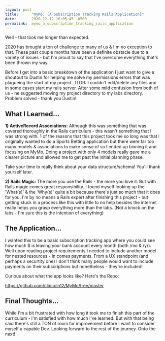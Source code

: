 ```yaml
---
layout: post
title:      "MyMo. [A Subscription Tracking Rails Application]"
date:       2020-12-12 16:05:45 -0500
permalink:  mymo_a_subscription_tracking_rails_application
---
```



Well - that took me longer than expected.

2020 has brought a ton of challenge to many of us & I'm no exception to that. These past couple months have been a definite obstacle due to a variety of issues - but I'm proud to say that I've overcome everything that's been thrown my way.

Before I get into a basic breakdown of the application I just want to give a shoutout to Dustin for helping me solve my permissions errors that was plagueing the start of my project. TLDR: I couldn't edit/delete any files and in some cases start my rails server. After some mild confusion from both of us - he suggested moving my project directory to my labs directory. Problem solved - thank you Dustin!

## What I Learned...

**1) ActiveRecord Associations:** Although this was something that was covered thoroughly in the Rails curriculum - this wasn't something that I was strong with. 1 of the reasons that this project took me so long was that I originally wanted to do a Sports Betting application but there were far too many models & associations to make sense of so I ended up binning it and focusing on MyMo. Doing a project with only 4 models really gave me a clearer picture and allowed me to get past the initial planning phase.

Take your time to really think about your data structure/schema! You'll thank yourself later.

**2) Rails Magic:** The more you use the Rails - the more you love it. But with Rails magic comes great responsibility. I found myself looking up the 'What(s)' & the 'Why(s)' quite a bit because there's just so much that it does for you. I'm by no means a Rails expert after finishing this project - but getting stuck in a process like this with little to no help besides the internet really helps you grasp everything more than the labs. (Not a knock on the labs - I'm sure this is the intention of everything)

## The Application...

I wanted this to be a basic subscription tracking app where you could see how much $ is leaving your bank account every month (both /mo & /yr). Well upon reading project requirements I needed to include another model for nested resources - in comes payments. From a UX standpoint (and perhaps a securtity one) I don't think many people would want to include payments on their subscriptions but nonetheless - they're included!

Curious about what the app looks like? Here's the Repo:

https://github.com/clincoln12/MyMo/tree/master

## Final Thoughts...

While I'm a bit frustrated with how long it took me to finish this part of the curriculum - I'm satisfied with how much I've learned. But with that being said there's still a TON of room for improvement before I want to consider myself a capable Dev. Looking forward to the rest of the journey. Onto the next!

